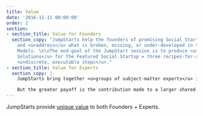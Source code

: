```yaml
---
title: Value
date: '2016-11-11 00:00:00'
order: 2
section:
- section_title: Value for Founders
  section_copy: "JumpStarts help the founders of promising Social Startups <u>diagnose</u>
    and <u>address</u> what is broken, missing, or under-developed in their Business/Change
    Models. \n\nThe end-goal of the JumpStart session is to produce <u>3 Actionable
    Solutions</u> for the Featured Social Startup = three recipes-for-action with
    <u>discrete, executable steps</u>."
- section_title: Value for Experts
  section_copy: |-
    JumpStarts bring together <u>groups of subject-matter experts</u> in order to collaboratively solve <u>practical problems</u> for specific social startups.

    But the greater payoff is the contribution made to a larger shared understanding about <u>how to build social startups</u> which become uncommonly effective engines of change.
---
```

JumpStarts provide <u>unique value</u> to both Founders + Experts.
